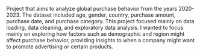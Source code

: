 Project that aims to analyze global purchase behavior from the years 2020-2023. The dataset included age, gender, country, purchase amount, purchase date, and purchase category. This project focused mainly on data loading, data cleaning, and exploratory data analysis. I wanted to focus mainly on exploring how factors such as demographic and region might affect purchase behavior, providing insights to when a company might want to promote advertising or certain products.
